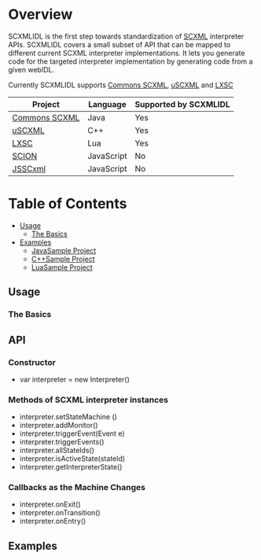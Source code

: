 # Overview
SCXMLIDL is the first step towards standardization of [SCXML][1] interpreter APIs. SCXMLIDL covers a small subset of API that can be mapped to different current SCXML interpreter implementations. It lets you generate code for the targeted interpreter implementation by generating code from a given webIDL. 

Currently  SCXMLIDL supports [Commons SCXML][2], [uSCXML][3] and [LXSC][4]

| Project | Language |Supported by SCXMLIDL |
|---------|---------|---------|
| [Commons SCXML](https://commons.apache.org/proper/commons-scxml/) | Java | Yes |
| [uSCXML](https://github.com/tklab-tud/uscxml) | C++ | Yes |
| [LXSC](https://github.com/Phrogz/LXSC) | Lua | Yes |
| [SCION](https://github.com/jbeard4/SCION) | JavaScript | No |
| [JSSCxml](https://jsscxml.org/) | JavaScript| No |

# Table of Contents
* [Usage](#usage)
  * [The Basics](#the-basics)
* [Examples](#examples)
  * [JavaSample Project](#the-basics)
  * [C++Sample Project](#the-basics)
  * [LuaSample Project](#the-basics)

  
## Usage
### The Basics
## API
### Constructor
* var interpreter = new Interpreter()
### Methods of SCXML interpreter instances
* interpreter.setStateMachine ()
* interpreter.addMonitor()
* interpreter.triggerEvent(Event e)
* interpreter.triggerEvents()
* interpreter.allStateIds()
* interpreter.isActiveState(stateId)
* interpreter.getInterpreterState()
### Callbacks as the Machine Changes
* interpreter.onExit()
* interpreter.onTransition()
* interpreter.onEntry()

## Examples



[1]: http://www.w3.org/TR/scxml/
[2]: https://commons.apache.org/proper/commons-scxml/
[3]: https://github.com/tklab-tud/uscxml
[4]: https://github.com/Phrogz/LXSC

